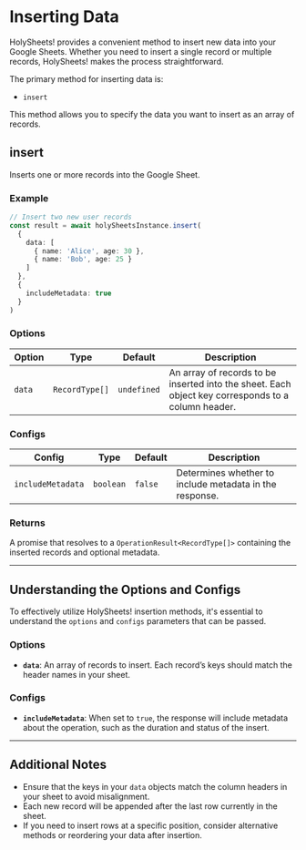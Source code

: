 # Inserting Data

HolySheets! provides a convenient method to insert new data into your Google Sheets. Whether you need to insert a single record or multiple records, HolySheets! makes the process straightforward.

The primary method for inserting data is:

- `insert`

This method allows you to specify the data you want to insert as an array of records.

## insert

Inserts one or more records into the Google Sheet.

### Example

```typescript
// Insert two new user records
const result = await holySheetsInstance.insert(
  {
    data: [
      { name: 'Alice', age: 30 },
      { name: 'Bob', age: 25 }
    ]
  },
  {
    includeMetadata: true
  }
)
```

### Options

| Option | Type           | Default     | Description                                                                                        |
| ------ | -------------- | ----------- | -------------------------------------------------------------------------------------------------- |
| `data` | `RecordType[]` | `undefined` | An array of records to be inserted into the sheet. Each object key corresponds to a column header. |

### Configs

| Config            | Type      | Default | Description                                             |
| ----------------- | --------- | ------- | ------------------------------------------------------- |
| `includeMetadata` | `boolean` | `false` | Determines whether to include metadata in the response. |

### Returns

A promise that resolves to a `OperationResult<RecordType[]>` containing the inserted records and optional metadata.

---

## Understanding the Options and Configs

To effectively utilize HolySheets! insertion methods, it's essential to understand the `options` and `configs` parameters that can be passed.

### Options

- **`data`**: An array of records to insert. Each record’s keys should match the header names in your sheet.

### Configs

- **`includeMetadata`**: When set to `true`, the response will include metadata about the operation, such as the duration and status of the insert.

---

## Additional Notes

- Ensure that the keys in your `data` objects match the column headers in your sheet to avoid misalignment.
- Each new record will be appended after the last row currently in the sheet.
- If you need to insert rows at a specific position, consider alternative methods or reordering your data after insertion.
